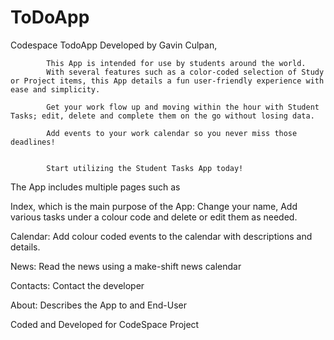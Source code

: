 # ToDoApp
 Codespace TodoApp
    Developed by Gavin Culpan,

			This App is intended for use by students around the world.
	        With several features such as a color-coded selection of Study or Project items, this App details a fun user-friendly experience with ease and simplicity.

	        Get your work flow up and moving within the hour with Student Tasks; edit, delete and complete them on the go without losing data.

		    Add events to your work calendar so you never miss those deadlines!

		
	        Start utilizing the Student Tasks App today!

The App includes multiple pages such as 

Index, which is the main purpose of the App:
Change your name, Add various tasks under a colour code and delete or edit them as needed. 

Calendar: 
Add colour coded events to the calendar with descriptions and details.

News: 
Read the news using a make-shift news calendar

Contacts: 
Contact the developer

About:
Describes the App to and End-User

Coded and Developed for CodeSpace Project		